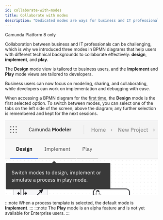 ```yaml
---
id: collaborate-with-modes
title: Collaborate with modes
description: "Dedicated modes are ways for business and IT professionals to collaborate effectively."
---
```


<span class="badge badge--cloud">Camunda Platform 8 only</span>

Collaboration between business and IT professionals can be challenging, which is why we introduced three modes in BPMN diagrams that help users with different technical backgrounds to collaborate effectively: **design**, **implement**, and **play**.

The **Design** mode view is tailored to business users, and the **Implement** and **Play** mode views are tailored to developers.

Business users can now focus on modeling, sharing, and collaborating, while developers can work on implementation and debugging with ease.

When accessing a BPMN diagram for the [first time](/components/modeler/web-modeler/model-your-first-diagram.md), the **Design** mode is the first selected option. To switch between modes, you can select one of the tabs on the left side of the screen, above the diagram; any further selection is remembered and kept for the next sessions.

![modes tab navigation](img/mode-tab-navigation.png)

:::note
When a process template is selected, the default mode is **Implement**.
:::
:::note
The **Play** mode is an alpha feature and is not yet available for Enterprise users.
:::

